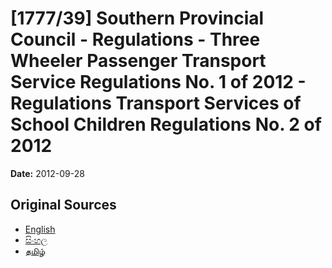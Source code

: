 # [1777/39] Southern Provincial Council - Regulations - Three Wheeler Passenger Transport Service Regulations No. 1 of 2012 - Regulations Transport Services of School Children Regulations No. 2 of 2012

**Date:** 2012-09-28

## Original Sources

- [English](https://documents.gov.lk/view/extra-gazettes/2012/9/1777-39_E.pdf)
- [සිංහල](https://documents.gov.lk/view/extra-gazettes/2012/9/1777-39_S.pdf)
- [தமிழ்](https://documents.gov.lk/view/extra-gazettes/2012/9/1777-39_T.pdf)
